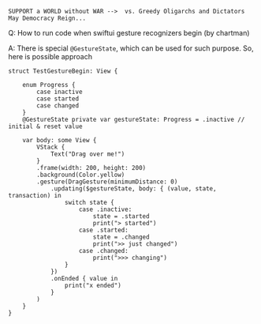 ```
SUPPORT a WORLD without WAR -->  vs. Greedy Oligarchs and Dictators
May Democracy Reign... 
```

Q: How to run code when swiftui gesture recognizers begin (by chartman)

A: There is special `@GestureState`, which can be used for such purpose. So, here is possible approach

    struct TestGestureBegin: View {
    
        enum Progress {
            case inactive
            case started
            case changed
        }
        @GestureState private var gestureState: Progress = .inactive // initial & reset value
    
        var body: some View {
            VStack {
                Text("Drag over me!")
            }
            .frame(width: 200, height: 200)
            .background(Color.yellow)
            .gesture(DragGesture(minimumDistance: 0)
                .updating($gestureState, body: { (value, state, transaction) in
                    switch state {
                        case .inactive:
                            state = .started
                            print("> started")
                        case .started:
                            state = .changed
                            print(">> just changed")
                        case .changed:
                            print(">>> changing")
                    }
                })
                .onEnded { value in
                    print("x ended")
                }
            )
        }
    }

